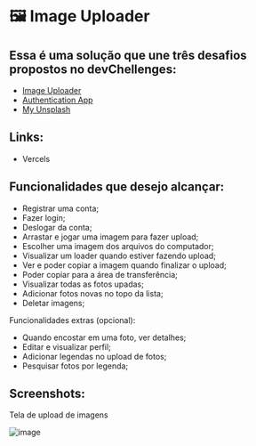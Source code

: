 # 🖼️ Image Uploader

## Essa é uma solução que une três desafios propostos no devChellenges:

- [Image Uploader](https://devchallenges.io/challenges/O2iGT9yBd6xZBrOcVirx)
- [Authentication App](https://devchallenges.io/challenges/N1fvBjQfhlkctmwj1tnw)
- [My Unsplash](https://devchallenges.io/challenges/rYyhwJAxMfES5jNQ9YsP)

## Links:

- Vercels

## Funcionalidades que desejo alcançar:

- Registrar uma conta;
- Fazer login;
- Deslogar da conta;
- Arrastar e jogar uma imagem para fazer upload;
- Escolher uma imagem dos arquivos do computador;
- Visualizar um loader quando estiver fazendo upload;
- Ver e poder copiar a imagem quando finalizar o upload;
- Poder copiar para a área de transferência;
- Visualizar todas as fotos upadas;
- Adicionar fotos novas no topo da lista;
- Deletar imagens;


Funcionalidades extras (opcional):

- Quando encostar em uma foto, ver detalhes;
- Editar e visualizar perfil;
- Adicionar legendas no upload de fotos;
- Pesquisar fotos por legenda;


## Screenshots:

Tela de upload de imagens

![image](https://user-images.githubusercontent.com/71570108/211363989-141cc69b-d043-44f0-8b7f-39201fe2b889.png)
